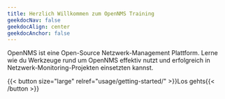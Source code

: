 ```yaml
---
title: Herzlich Willkommen zum OpenNMS Training
geekdocNav: false
geekdocAlign: center
geekdocAnchor: false
---
```


OpenNMS ist eine Open-Source Netzwerk-Management Plattform.
Lerne wie du Werkzeuge rund um OpenNMS effektiv nutzt und erfolgreich in Netzwerk-Monitoring-Projekten einsetzten kannst. 

{{< button size="large" relref="usage/getting-started/" >}}Los gehts{{< /button >}}
